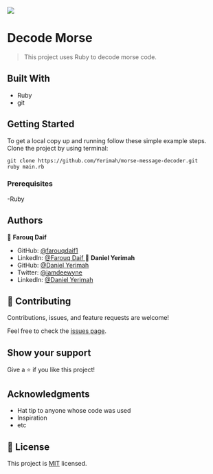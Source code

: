 
![](https://img.shields.io/badge/Microverse-blueviolet)
# Decode Morse
> This project uses Ruby to decode morse code.

## Built With
- Ruby
- git

## Getting Started
To get a local copy up and running follow these simple example steps.
Clone the project by using terminal:
```
git clone https://github.com/Yerimah/morse-message-decoder.git
ruby main.rb
```
### Prerequisites
-Ruby

## Authors

👤 **Farouq Daif**

- GitHub: [@farouqdaif1](https://github.com/farouqdaif1)
- LinkedIn: [@Farouq Daif ](https://www.linkedin.com/in/farouqdaif/)
👤 **Daniel Yerimah**
- GitHub: [@Daniel Yerimah](https://github.com/yerimah)
- Twitter: [@iamdeewyne](https://twitter.com/iamdeewyne)
- LinkedIn: [@Daniel Yerimah](https://linkedin.com/in/daniel-yerimah)

## 🤝 Contributing

Contributions, issues, and feature requests are welcome!

Feel free to check the [issues page](../../issues/).

## Show your support

Give a ⭐️ if you like this project!

## Acknowledgments

- Hat tip to anyone whose code was used
- Inspiration
- etc

## 📝 License

This project is [MIT](./MIT.md) licensed.
